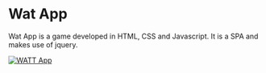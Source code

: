 # Wat App

Wat App is a game developed in HTML, CSS and Javascript. It is a SPA and makes use of jquery.

[![WATT App](https://image.ibb.co/mPbBiz/Screen_Shot_2018_08_01_at_5_19_10_PM.png)](https://www.youtube.com/watch?v=BrB0oaSz8Nk)
